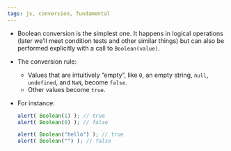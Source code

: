 ```yaml
---
tags: js, conversion, fundamental
---
```


- Boolean conversion is the simplest one. It happens in logical operations (later we’ll meet condition tests and other similar things) but can also be performed explicitly with a call to `Boolean(value)`.
- The conversion rule:
	- Values that are intuitively “empty”, like `0`, an empty string, `null`, `undefined`, and `NaN`, become `false`.
	- Other values become `true`.

- For instance:
	```js
	alert( Boolean(1) ); // true
	alert( Boolean(0) ); // false
	
	alert( Boolean("hello") ); // true
	alert( Boolean("") ); // false
	```